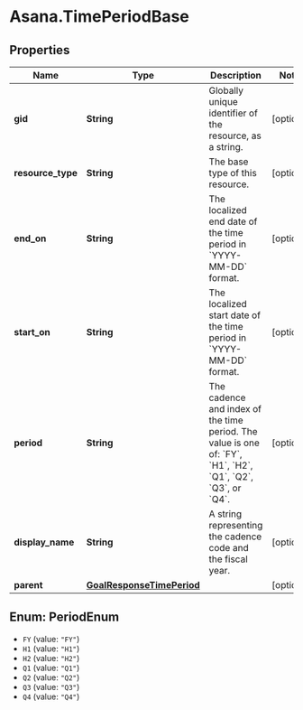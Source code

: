 # Asana.TimePeriodBase

## Properties
Name | Type | Description | Notes
------------ | ------------- | ------------- | -------------
**gid** | **String** | Globally unique identifier of the resource, as a string. | [optional] 
**resource_type** | **String** | The base type of this resource. | [optional] 
**end_on** | **String** | The localized end date of the time period in &#x60;YYYY-MM-DD&#x60; format. | [optional] 
**start_on** | **String** | The localized start date of the time period in &#x60;YYYY-MM-DD&#x60; format. | [optional] 
**period** | **String** | The cadence and index of the time period. The value is one of: &#x60;FY&#x60;, &#x60;H1&#x60;, &#x60;H2&#x60;, &#x60;Q1&#x60;, &#x60;Q2&#x60;, &#x60;Q3&#x60;, or &#x60;Q4&#x60;. | [optional] 
**display_name** | **String** | A string representing the cadence code and the fiscal year. | [optional] 
**parent** | [**GoalResponseTimePeriod**](GoalResponseTimePeriod.md) |  | [optional] 

<a name="PeriodEnum"></a>
## Enum: PeriodEnum

* `FY` (value: `"FY"`)
* `H1` (value: `"H1"`)
* `H2` (value: `"H2"`)
* `Q1` (value: `"Q1"`)
* `Q2` (value: `"Q2"`)
* `Q3` (value: `"Q3"`)
* `Q4` (value: `"Q4"`)

